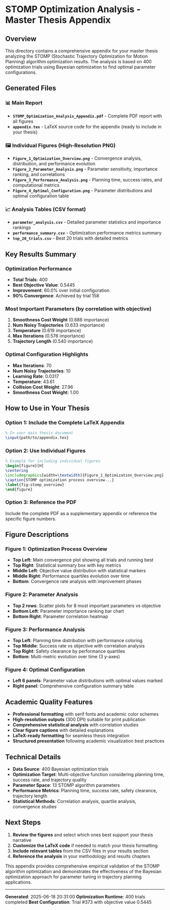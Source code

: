 # STOMP Optimization Analysis - Master Thesis Appendix

## Overview

This directory contains a comprehensive appendix for your master thesis analyzing the STOMP (Stochastic Trajectory Optimization for Motion Planning) algorithm optimization results. The analysis is based on 400 optimization trials using Bayesian optimization to find optimal parameter configurations.

## Generated Files

### 📊 Main Report
- **`STOMP_Optimization_Analysis_Appendix.pdf`** - Complete PDF report with all figures
- **`appendix.tex`** - LaTeX source code for the appendix (ready to include in your thesis)

### 🖼️ Individual Figures (High-Resolution PNG)
- **`Figure_1_Optimization_Overview.png`** - Convergence analysis, distribution, and performance evolution
- **`Figure_2_Parameter_Analysis.png`** - Parameter sensitivity, importance ranking, and correlations
- **`Figure_3_Performance_Analysis.png`** - Planning time, success rates, and computational metrics
- **`Figure_4_Optimal_Configuration.png`** - Parameter distributions and optimal configuration table

### 📈 Analysis Tables (CSV format)
- **`parameter_analysis.csv`** - Detailed parameter statistics and importance rankings
- **`performance_summary.csv`** - Optimization performance metrics summary
- **`top_20_trials.csv`** - Best 20 trials with detailed metrics

## Key Results Summary

### Optimization Performance
- **Total Trials**: 400
- **Best Objective Value**: 0.5445
- **Improvement**: 60.0% over initial configuration
- **90% Convergence**: Achieved by trial 158

### Most Important Parameters (by correlation with objective)
1. **Smoothness Cost Weight** (0.686 importance)
2. **Num Noisy Trajectories** (0.633 importance)  
3. **Temperature** (0.619 importance)
4. **Max Iterations** (0.576 importance)
5. **Trajectory Length** (0.540 importance)

### Optimal Configuration Highlights
- **Max Iterations**: 70
- **Num Noisy Trajectories**: 10
- **Learning Rate**: 0.0317
- **Temperature**: 43.61
- **Collision Cost Weight**: 27.96
- **Smoothness Cost Weight**: 1.00

## How to Use in Your Thesis

### Option 1: Include the Complete LaTeX Appendix
```latex
% In your main thesis document
\input{path/to/appendix.tex}
```

### Option 2: Use Individual Figures
```latex
% Example for including individual figures
\begin{figure}[H]
\centering
\includegraphics[width=\textwidth]{Figure_1_Optimization_Overview.png}
\caption{STOMP optimization process overview...}
\label{fig:stomp_overview}
\end{figure}
```

### Option 3: Reference the PDF
Include the complete PDF as a supplementary appendix or reference the specific figure numbers.

## Figure Descriptions

### Figure 1: Optimization Process Overview
- **Top Left**: Main convergence plot showing all trials and running best
- **Top Right**: Statistical summary box with key metrics
- **Middle Left**: Objective value distribution with statistical markers
- **Middle Right**: Performance quartiles evolution over time
- **Bottom**: Convergence rate analysis with improvement phases

### Figure 2: Parameter Analysis
- **Top 2 rows**: Scatter plots for 8 most important parameters vs objective
- **Bottom Left**: Parameter importance ranking bar chart
- **Bottom Right**: Parameter correlation heatmap

### Figure 3: Performance Analysis  
- **Top Left**: Planning time distribution with performance coloring
- **Top Middle**: Success rate vs objective with correlation analysis
- **Top Right**: Safety clearance by performance quartiles
- **Bottom**: Multi-metric evolution over time (3 y-axes)

### Figure 4: Optimal Configuration
- **Left 6 panels**: Parameter value distributions with optimal values marked
- **Right panel**: Comprehensive configuration summary table

## Academic Quality Features

- **Professional formatting** with serif fonts and academic color schemes
- **High-resolution outputs** (300 DPI) suitable for print publication
- **Comprehensive statistical analysis** with correlation studies
- **Clear figure captions** with detailed explanations
- **LaTeX-ready formatting** for seamless thesis integration
- **Structured presentation** following academic visualization best practices

## Technical Details

- **Data Source**: 400 Bayesian optimization trials
- **Optimization Target**: Multi-objective function considering planning time, success rate, and trajectory quality
- **Parameter Space**: 13 STOMP algorithm parameters
- **Performance Metrics**: Planning time, success rate, safety clearance, trajectory length
- **Statistical Methods**: Correlation analysis, quartile analysis, convergence studies

## Next Steps

1. **Review the figures** and select which ones best support your thesis narrative
2. **Customize the LaTeX code** if needed to match your thesis formatting
3. **Include relevant tables** from the CSV files in your results section
4. **Reference the analysis** in your methodology and results chapters

This appendix provides comprehensive empirical validation of the STOMP algorithm optimization and demonstrates the effectiveness of the Bayesian optimization approach for parameter tuning in trajectory planning applications.

---

**Generated**: 2025-06-18 20:31:00
**Optimization Runtime**: 400 trials completed
**Best Configuration**: Trial #373 with objective value 0.5445
